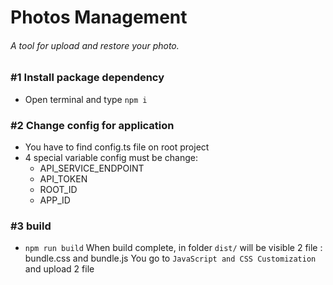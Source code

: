 # Photos Management
###### A tool for upload and restore your photo.
### #1 Install package dependency
* Open terminal and type `npm i`

### #2 Change config for application
* You have to find config.ts file on root project
* 4 special variable config must be change:
	* API\_SERVICE\_ENDPOINT
	* API_TOKEN
	* ROOT_ID
	* APP_ID


### #3 build
* `npm run build`
When build complete, in folder `dist/` will be visible 2 file : bundle.css and bundle.js
You go to `JavaScript and CSS Customization` and upload 2 file 